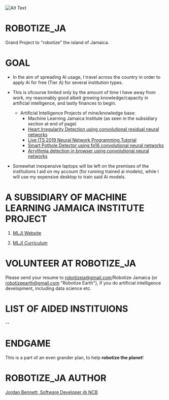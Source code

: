
![Alt Text](https://github.com/JordanMicahBennett/ROBOTIZE_JA/blob/master/data/Jamaica%20Unseen%20Natural%20Beauty%20_short.gif)

# ROBOTIZE_JA 
Grand Project to "robotize" the island of Jamaica.

# GOAL
* In the aim of spreading Ai usage, I travel across the country in order to apply Ai for free (Tier A) for several institution types. 

* This is ofcourse limited only by the amount of time I have away from work, my reasonably good albeit growing knowledge/capacity in artificial intelligence, and lastly finances to begin. 
    * Artificial Intelligence Projects of mine/knowledge base:
        * Machine Learning Jamaica Institute (as seen in the subsidiary section at end of page)
        * [Heart Irregularity Detection using convolutional residual neural networks](https://github.com/JordanMicahBennett/EJECTION-FRACTION-IRREGULARITY-DETECTION-MODEL)
        * [Live ITS 2019 Neural Network Programming Tutorial](https://github.com/JordanMicahBennett/Live-ITS-2019-Artificial-Neural-Network-Tutorial-Code)
        * [Smart Pothole Detector using fp16 convolutional neural networks](https://github.com/JordanMicahBennett/Smart-Ai-Pothole-Detector------Powered-by-Tensorflow-TensorRT-on-Google-Colab-and-or-Jetson-Nano)
        * [Arrythmia detection in browser using convolutional neural networks](https://github.com/JordanMicahBennett/Browser-Ai-Arrhythmia-Detection)
        
* Somewhat inexpensive laptops will be left on the premises of the institutions I aid on my account (for running trained ai models), while I will use my expensive desktop to train said Ai models.

# A SUBSIDIARY OF MACHINE LEARNING JAMAICA INSTITUTE PROJECT
1. [MLJI Website](http://mlj-institute.rf.gd/)

2. [MLJI Curriculum](https://github.com/JordanMicahBennett/Machine-Learning-Jamaica-Institute_Curriculum_MainPage/blob/master/README.md)


# VOLUNTEER AT ROBOTIZE_JA
Please send your resume to robotizeja@gmail.com/Robotize Jamaica (or robotizeearth@gmail.com "Robotize Earth"), if you do artificial intelligence development, including data science etc.

# LIST OF AIDED INSTITUIONS 

--

# ENDGAME
This is a part of an even grander plan, to help **robotize the planet**!


# ROBOTIZE_JA AUTHOR
[Jordan Bennett, Software Developer @ NCB](https://www.linkedin.com/in/programminggodjordan/)
